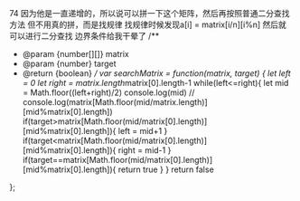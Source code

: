 74
因为他是一直递增的，所以说可以拼一下这个矩阵，然后再按照普通二分查找方法
但不用真的拼，而是找规律
找规律时候发现a[i] = matrix[i/n][i%n]
然后就可以进行二分查找
边界条件给我干晕了
/**
- @param {number[][]} matrix
- @param {number} target
- @return {boolean}
*/
var searchMatrix = function(matrix, target) {
    let left = 0
    let right = matrix.length*matrix[0].length-1
    while(left<=right){
        let mid = Math.floor((left+right)/2)
        console.log(mid)
        // console.log(matrix[Math.floor(mid/matrix.length)][mid%matrix[0].length])
        if(target>matrix[Math.floor(mid/matrix[0].length)][mid%matrix[0].length]){
            left = mid+1
        }
        if(target<matrix[Math.floor(mid/matrix[0].length)][mid%matrix[0].length]){
            right = mid-1
        }
        if(target==matrix[Math.floor(mid/matrix[0].length)][mid%matrix[0].length]){
            return true
        }
    }
    return false
 
};